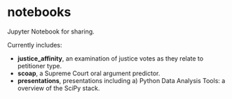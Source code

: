 # notebooks

Jupyter Notebook for sharing.

Currently includes:
* **justice_affinity**, an examination of justice votes as they relate to petitioner type.
* **scoap**, a Supreme Court oral argument predictor.
* **presentations**, presentations including a) Python Data Analysis Tools: a overview of the SciPy stack.
